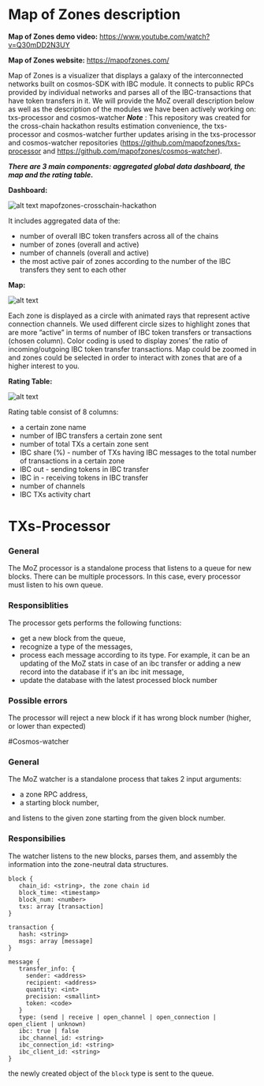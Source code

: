 # Map of Zones description #


**Map of Zones demo video:** https://www.youtube.com/watch?v=Q30mDD2N3UY

**Map of Zones website:** https://mapofzones.com/


Map of Zones is a visualizer that displays a galaxy of the interconnected networks built on cosmos-SDK with IBC module. It connects to public RPCs provided by individual networks and parses all of the IBC-transactions that have token transfers in it.
We will provide the MoZ overall description below as well as the description of the modules we have been actively working on: txs-processor and cosmos-watcher
***Note*** : This repository was created for the cross-chain hackathon results estimation convenience, the txs-processor and cosmos-watcher further updates arising in the txs-processor and cosmos-watcher repositories (https://github.com/mapofzones/txs-processor and https://github.com/mapofzones/cosmos-watcher).


***There are 3 main components: aggregated global data dashboard, the map and the rating table.***


**Dashboard:**

![alt text](https://github.com/mapofzones/mapofzones-crosschain-hackathon/blob/master/dashboard.png?raw=true)
mapofzones-crosschain-hackathon

It includes aggregated data of the:
- number of overall IBC token transfers across all of the chains
- number of zones (overall and active)
- number of channels (overall and active)
- the most active pair of zones according to the number of the IBC transfers they sent to each other

**Map:** 

![alt text](https://github.com/mapofzones/mapofzones-crosschain-hackathon/blob/master/map.jpg?raw=true)

Each zone is displayed as a circle with animated rays that represent active connection channels. We used different circle sizes to highlight zones that are more ”active” in terms of number of IBC token transfers or transactions (chosen column). Color coding is used to display zones’ the ratio of incoming/outgoing IBC token transfer transactions. 
Map could be zoomed in and zones could be selected in order to interact with zones that are of a higher interest to you.



**Rating Table:**

![alt text](https://github.com/mapofzones/mapofzones-crosschain-hackathon/blob/master/rating_table.png?raw=true)

Rating table consist of 8 columns:
- a certain zone name
- number of IBC transfers a certain zone sent 
- number of total TXs a certain zone sent
- IBC share (%) - number of TXs having IBC messages to the total number of transactions in a certain zone
- IBC out - sending tokens in IBC transfer
- IBC in - receiving tokens in IBC transfer
- number of channels
- IBC TXs activity chart



# TXs-Processor 


### General
The MoZ processor is a standalone process that listens to a queue for new blocks. There can be multiple processors. In this case, every processor must listen to his own queue. 
 
### Responsiblities
The processor gets performs the following functions:
* get a new block from the queue,
* recognize a type of the messages,
* process each message according to its type. For example, it can be an updating of the MoZ stats in case of an ibc transfer or adding a new record into the database if it's an ibc init message,
* update the database with the latest processed block number
 
### Possible errors
The processor will reject a new block if it has wrong block number (higher, or lower than expected)
 
 


#Cosmos-watcher

### General
The MoZ watcher is a standalone process that takes 2 input arguments: 
* a zone RPC address, 
* a starting block number, 

and listens to the given zone starting from the given block number.

### Responsibilies
The watcher listens to the new blocks, parses them, and assembly the information into the zone-neutral data structures.
```
block {
   chain_id: <string>, the zone chain id
   block_time: <timestamp> 
   block_num: <number>
   txs: array [transaction]
}

transaction {
   hash: <string>
   msgs: array [message]
}

message {
   transfer_info: {
     sender: <address>
     recipient: <address>
     quantity: <int>
     precision: <smallint>
     token: <code>
   }
   type: (send | receive | open_channel | open_connection | open_client | unknown)
   ibc: true | false
   ibc_channel_id: <string>
   ibc_connection_id: <string>
   ibc_client_id: <string>
}
```

the newly created object of the ```block``` type is sent to the queue.



